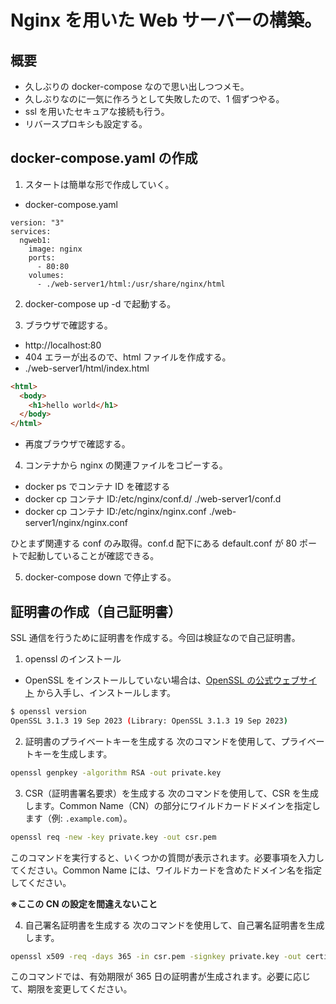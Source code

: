 # Nginx を用いた Web サーバーの構築。

## 概要

- 久しぶりの docker-compose なので思い出しつつメモ。
- 久しぶりなのに一気に作ろうとして失敗したので、1 個ずつやる。
- ssl を用いたセキュアな接続も行う。
- リバースプロキシも設定する。

## docker-compose.yaml の作成

1. スタートは簡単な形で作成していく。

- docker-compose.yaml

```
version: "3"
services:
  ngweb1:
    image: nginx
    ports:
      - 80:80
    volumes:
      - ./web-server1/html:/usr/share/nginx/html
```

2. docker-compose up -d で起動する。

3. ブラウザで確認する。

- http://localhost:80
- 404 エラーが出るので、html ファイルを作成する。
- ./web-server1/html/index.html

```html
<html>
  <body>
    <h1>hello world</h1>
  </body>
</html>
```

- 再度ブラウザで確認する。

4. コンテナから nginx の関連ファイルをコピーする。

- docker ps でコンテナ ID を確認する
- docker cp コンテナ ID:/etc/nginx/conf.d/ ./web-server1/conf.d
- docker cp コンテナ ID:/etc/nginx/nginx.conf ./web-server1/nginx/nginx.conf

ひとまず関連する conf のみ取得。conf.d 配下にある default.conf が 80 ポートで起動していることが確認できる。

5. docker-compose down で停止する。

## 証明書の作成（自己証明書）

SSL 通信を行うために証明書を作成する。今回は検証なので自己証明書。

1. openssl のインストール

- OpenSSL をインストールしていない場合は、[OpenSSL の公式ウェブサイト](https://www.openssl.org/) から入手し、インストールします。

```bash
$ openssl version
OpenSSL 3.1.3 19 Sep 2023 (Library: OpenSSL 3.1.3 19 Sep 2023)
```

2. 証明書のプライベートキーを生成する
   次のコマンドを使用して、プライベートキーを生成します。

```bash
openssl genpkey -algorithm RSA -out private.key
```

3. CSR（証明書署名要求）を生成する
   次のコマンドを使用して、CSR を生成します。Common Name（CN）の部分にワイルドカードドメインを指定します（例: `.example.com`）。

```bash
openssl req -new -key private.key -out csr.pem
```

このコマンドを実行すると、いくつかの質問が表示されます。必要事項を入力してください。Common Name には、ワイルドカードを含めたドメイン名を指定してください。

**※ここの CN の設定を間違えないこと**

4. 自己署名証明書を生成する
   次のコマンドを使用して、自己署名証明書を生成します。

```bash
openssl x509 -req -days 365 -in csr.pem -signkey private.key -out certificate.pem
```

このコマンドでは、有効期限が 365 日の証明書が生成されます。必要に応じて、期限を変更してください。
